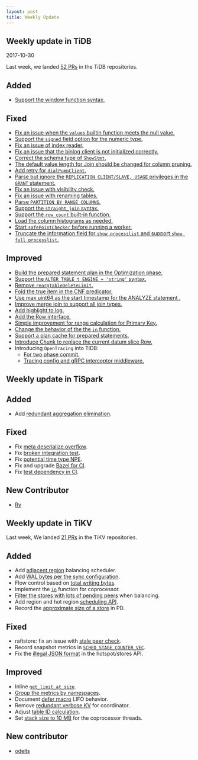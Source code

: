 ```yaml
---
layout: post
title: Weekly Update
---
```


## Weekly update in TiDB

2017-10-30

Last week, we landed [52 PRs](https://github.com/pingcap/tidb/pulls?utf8=%E2%9C%93&q=is:pr%20is:merged%20merged:2017-10-23..2017-10-29) in the TiDB repositories.

## Added

* [Support the window function syntax.](https://github.com/pingcap/tidb/pull/4928)

## Fixed

* [Fix an issue when the `values` builtin function meets the null value.](https://github.com/pingcap/tidb/pull/4923)
* [Support the `signed` field option for the numeric type.](https://github.com/pingcap/tidb/pull/4911)
* [Fix an issue of index reader.](https://github.com/pingcap/tidb/pull/4910)
* [Fix an issue that the binlog client is not initialized correctly.](https://github.com/pingcap/tidb/pull/4887)
* [Correct the schema type of `ShowStmt`.](https://github.com/pingcap/tidb/pull/4886)
* [The default value length for Join should be changed for column pruning.](https://github.com/pingcap/tidb/pull/4882)
* [Add retry for `dialPumpClient`.](https://github.com/pingcap/tidb/pull/4879)
* [Parse but ignore the `REPLICATION CLIENT/SLAVE, USAGE` privileges in the `GRANT` statement.](https://github.com/pingcap/tidb/pull/4870)
* [Fix an issue with visibility check.](https://github.com/pingcap/tidb/pull/4867)
* [Fix an issue with renaming tables.](https://github.com/pingcap/tidb/pull/4862)
* [Parse `PARTITION BY RANGE COLUMNS`.](https://github.com/pingcap/tidb/pull/4852)
* [Support the `straight_join` syntax.](https://github.com/pingcap/tidb/pull/4872)
* [Support the `row_count` built-in function.](https://github.com/pingcap/tidb/pull/4853)
* [Load the column histograms as needed.](https://github.com/pingcap/tidb/pull/4847)
* [Start `safePointChecker` before running a worker.](https://github.com/pingcap/tidb/pull/4845)
* [Truncate the information field for `show processlist` and support `show full processlist`.](https://github.com/pingcap/tidb/pull/4739)

## Improved

* [Build the prepared statement plan in the Optimization phase.](https://github.com/pingcap/tidb/pull/4914)
* [Support the `ALTER TABLE t ENGINE = 'string'` syntax.](https://github.com/pingcap/tidb/pull/4904)
* [Remove `reorgTableDeleteLimit`.](https://github.com/pingcap/tidb/pull/4898/files)
* [Fold the true item in the CNF predicator.](https://github.com/pingcap/tidb/pull/4897)
* [Use max uint64 as the start timestamp for the ANALYZE statement .](https://github.com/pingcap/tidb/pull/4892)
* [Improve merge join to support all join types.](https://github.com/pingcap/tidb/pull/4869)
* [Add highlight to log.](https://github.com/pingcap/tidb/pull/4861)
* [Add the Row interface.](https://github.com/pingcap/tidb/pull/4859)
* [Simple improvement for range calculation for Primary Key.](https://github.com/pingcap/tidb/pull/4767)
* [Change the behavior of the the `in` function.](https://github.com/pingcap/tidb/pull/4813)
* [Support a plan cache for prepared statements.](https://github.com/pingcap/tidb/pull/3956)
* [Introduce Chunk to replace the current datum slice Row.](https://github.com/pingcap/tidb/pull/4856)
* Introducing `OpenTracing` into TiDB:
    - [For two phase commit.](https://github.com/pingcap/tidb/pull/4900)
    - [Tracing config and gRPC interceptor middleware.](https://github.com/pingcap/tidb/pull/4877)


## Weekly update in TiSpark

## Added

* Add [redundant aggregation elimination](https://github.com/pingcap/tispark/pull/45).

## Fixed

* Fix [meta deserialize overflow](https://github.com/pingcap/tispark/pull/59).
* Fix [broken integration test](https://github.com/pingcap/tispark/pull/56/files).
* Fix [potential time type NPE](https://github.com/pingcap/tikv-client-lib-java/pull/125).
* Fix and upgrade [Bazel for CI](https://github.com/pingcap/tikv-client-lib-java/pull/119).
* Fix [test dependency in CI](https://github.com/pingcap/tikv-client-lib-java/pull/118).

## New Contributor
* [Ry](https://github.com/RayeRen)

## Weekly update in TiKV

Last week, We landed [21 PRs](https://github.com/search?utf8=%E2%9C%93&q=repo%3Apingcap%2Ftikv+repo%3Apingcap%2Fpd+is%3Apr+is%3Amerged+merged%3A2017-10-23..2017-10-29&type=Issues) in the TiKV repositories.

## Added

* Add [adjacent region](https://github.com/pingcap/pd/pull/780) balancing scheduler.
* Add [WAL bytes per the sync configuration](https://github.com/pingcap/tikv/pull/2407). 
* Flow control based on [total writing bytes](https://github.com/pingcap/tikv/pull/2408).
* Implement the [`in`](https://github.com/pingcap/tikv/pull/2411) function for coprocessor.
* [Filter the stores with lots of pending peers](https://github.com/pingcap/pd/pull/811) when balancing.
* Add region and hot region [scheduling API](https://github.com/pingcap/pd/pull/812).
* Record the [approximate size of a store](https://github.com/pingcap/pd/pull/814) in PD.

## Fixed

* raftstore: fix an issue with [stale peer check](https://github.com/pingcap/tikv/pull/2409).
* Record snapshot metrics in [`SCHED_STAGE_COUNTER_VEC`](https://github.com/pingcap/tikv/pull/2412).
* Fix the [illegal JSON format](https://github.com/pingcap/pd/pull/821) in the hotspot/stores API.

## Improved

* Inline [`get_limit_at_size`](https://github.com/pingcap/tikv/pull/2401).
* [Group the metrics by namespaces](https://github.com/pingcap/pd/pull/810).
* Document [defer macro](https://github.com/pingcap/tikv/pull/2415) LIFO behavior.
* Remove [redundant verbose KV](https://github.com/pingcap/pd/pull/815) for coordinator.
* Adjust [table ID calculation](https://github.com/pingcap/pd/pull/823).
* Set [stack size to 10 MB](https://github.com/pingcap/tikv/pull/2430) for the coprocessor threads.

## New contributor

* [odeits](https://github.com/odeits)

